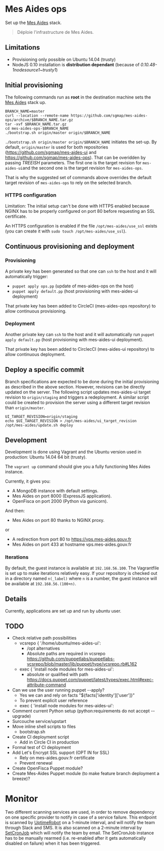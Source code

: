 # Mes Aides ops

Set up the [Mes Aides](https://mes-aides.gouv.fr) stack.

> Déploie l'infrastructure de Mes Aides.


## Limitations

* Provisioning only possible on Ubuntu 14.04 (trusty)
* NodeJS 0.10 installation is **distribution dependant** (because of *0.10.48-1nodesource1~trusty1*)


## Initial provisioning

The following commands run as **root** in the destination machine sets the [Mes Aides](https://mes-aides.gouv.fr) stack up.

```
BRANCH_NAME=master
curl --location --remote-name https://github.com/sgmap/mes-aides-ops/archive/$BRANCH_NAME.tar.gz
tar -xvf $BRANCH_NAME.tar.gz
cd mes-aides-ops-$BRANCH_NAME
./bootstrap.sh origin/master origin/$BRANCH_NAME
```

`./bootstrap.sh origin/master origin/$BRANCH_NAME` initiates the set-up. By default, `origin/master` is used for both repositories (https://github.com/sgmap/mes-aides-ui and https://github.com/sgmap/mes-aides-ops). That can be overidden by passing *TREEISH* parameters. The first one is the target revision for `mes-aides-ui`and the second one is the target revision for `mes-aides-ops`.

That is why the suggested set of commands above overrides the default target revision of `mes-aides-ops` to rely on the selected branch.


### HTTPS configuration

Limitation: The initial setup can't be done with HTTPS enabled because NGINX has to be properly configured on port 80 before requesting an SSL certificate.

An HTTPS configuration is enabled if the file `/opt/mes-aides/use_ssl` exists (you can create it with `sudo touch /opt/mes-aides/use_ssl`).


## Continuous provisioning and deployment

### Provisioning

A private key has been generated so that one can `ssh` to the host and it will automatically trigger:
- `puppet apply ops.pp` (update of mes-aides-ops on the host)
- `puppet apply default.pp` (host provisioning with mes-aides-ui deployment)

That private key has been added to CircleCI (mes-aides-ops repository) to allow continuous provisioning.


### Deployment

Another private key can `ssh` to the host and it will automatically run `puppet apply default.pp` (host provisioning with mes-aides-ui deployment).

That private key has been added to CirclecCI (mes-aides-ui repository) to allow continuous deployment.


## Deploy a specific commit

Branch specifications are expected to be done during the initial provisioning as described in the above section. However, revisions can be directly updated on the server. The following script updates mes-aides-ui target revision to `origin/staging` and triggers a redeployment. A similar script could be created to provision the server using a different target revision than `origin/master`.

```shell
UI_TARGET_REVISION=origin/staging
echo $UI_TARGET_REVISION > /opt/mes-aides/ui_target_revision
/opt/mes-aides/update.sh deploy
```


## Development

Development is done using Vagrant and the Ubuntu version used in production: Ubuntu 14.04 64 bit (trusty).

The `vagrant up` command should give you a fully functioning Mes Aides instance.

Currently, it gives you:

- A MongoDB instance with default settings.
- Mes Aides on port 8000 (ExpressJS application).
- OpenFisca on port 2000 (Python via gunicorn).

And then:

- Mes Aides on port 80 thanks to NGINX proxy.

or

- A redirection from port 80 to https://vps.mes-aides.gouv.fr
- Mes Aides on port 433 at hostname vps.mes-aides.gouv.fr


### Iterations

By default, the guest instance is available at `192.168.56.100`. The Vagrantfile is set up to make iterations relatively easy. If your repository is checked out in a directory named `n(_label)` where `n` is a number, the guest instance will be available at `192.168.56.(100+n)`.


## Details

Currently, applications are set up and run by *ubuntu* user.


## TODO

- Check relative path possibilities
    + vcsrepo { '/home/ubuntu/mes-aides-ui':
        * /opt alternatives
        * Absolute paths are required in vcsrepo https://github.com/puppetlabs/puppetlabs-vcsrepo/blob/master/lib/puppet/type/vcsrepo.rb#L162
    + exec { 'install node modules for mes-aides-ui':
        * absolute or qualified with path https://docs.puppet.com/puppet/latest/types/exec.html#exec-attribute-command
- Can we use the user running puppet --apply?
    + Yes we can and rely on facts "${facts['identity']['user']}"
    + To prevent explicit user reference
    + exec { 'install node modules for mes-aides-ui':
- Comment current Python setup (python:requirements do not accept --upgrade)
- Surcouche service/upstart
- Move inline shell scripts to files
    + bootstrap.sh
- Create CI deployment script
    + Add in Circle CI in production
- Formal test of CI deployment
- Add Let's Encrypt SSL support (OPT IN for SSL)
    + Rely on mes-aides.gouv.fr certificate
    + Prevent renewal
- Create OpenFisca Puppet module?
- Create Mes-Aides Puppet module (to make feature branch deployment a breeze)?


# Monitor

Two different scanning services are used, in order to remove dependency on one specific provider to notify in case of a service failure.
This endpoint is scanned by [UptimeRobot](https://uptimerobot.com) on a 1-minute interval, and will notify the team through Slack and SMS. It is also scanned on a 2-minute interval by [SetCronJob](https://www.setcronjob.com) which will notify the team by email. The SetCronJob instance has to be manually rearmed (i.e. re-enabled after it gets automatically disabled on failure) when it has been triggered.
